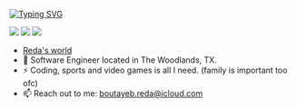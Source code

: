 [![Typing SVG](https://readme-typing-svg.demolab.com?font=Fira+Code&pause=1000&random=false&width=435&lines=%F0%9F%91%8B+Reda;%F0%9F%A7%91%E2%80%8D%F0%9F%92%BB+I'm+a+software+engineer;I'm+a+regular+dude)](https://git.io/typing-svg)


[<img src="https://img.shields.io/badge/github-%2312100E.svg?&style=for-the-badge&logo=github&logoColor=white&color=black" />](https://github.com/RedaB2)
[<img src="https://img.shields.io/badge/linkedin-%230077B5.svg?&style=for-the-badge&logo=linkedin&logoColor=white" />](https://www.linkedin.com/in/redabtb/)
[<img src="https://img.shields.io/badge/twitch-%239146FF.svg?&style=for-the-badge&logo=twitch&logoColor=white" />](https://www.twitch.tv/wayzonlivee)


- [Reda's world](http://rbtb.io/)
- 🏢 Software Engineer located in The Woodlands, TX.
- ⚡ Coding, sports and video games is all I need. (family is important too ofc)
- 📫 Reach out to me: boutayeb.reda@icloud.com
